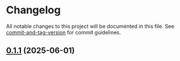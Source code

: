 # Changelog

All notable changes to this project will be documented in this file. See [commit-and-tag-version](https://github.com/absolute-version/commit-and-tag-version) for commit guidelines.

## [0.1.1](https://github.com/theater-improrama/go-utils/compare/v0.1.0...v0.1.1) (2025-06-01)
